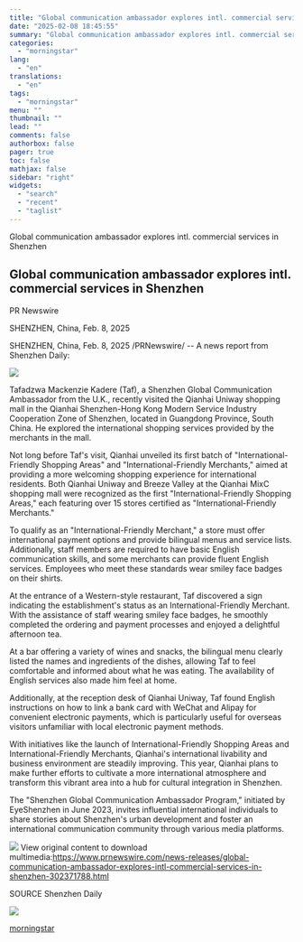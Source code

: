 ```yaml
---
title: "Global communication ambassador explores intl. commercial services in Shenzhen"
date: "2025-02-08 18:45:55"
summary: "Global communication ambassador explores intl. commercial services in Shenzhen Global communication ambassador explores intl. commercial services in Shenzhen PR Newswire SHENZHEN, China, Feb. 8, 2025 SHENZHEN, China, Feb. 8, 2025 /PRNewswire/ -- A news report from Shenzhen Daily: Tafadzwa Mackenzie Kadere (Taf), a Shenzhen Global Communication Ambassador from the U.K.,..."
categories:
  - "morningstar"
lang:
  - "en"
translations:
  - "en"
tags:
  - "morningstar"
menu: ""
thumbnail: ""
lead: ""
comments: false
authorbox: false
pager: true
toc: false
mathjax: false
sidebar: "right"
widgets:
  - "search"
  - "recent"
  - "taglist"
---
```


Global communication ambassador explores intl. commercial services in Shenzhen

Global communication ambassador explores intl. commercial services in Shenzhen
------------------------------------------------------------------------------

PR Newswire

SHENZHEN, China, Feb. 8, 2025


SHENZHEN, China, Feb. 8, 2025 /PRNewswire/ -- A news report from Shenzhen Daily:

[![](https://mma.prnewswire.com/media/2615860/Tafadzwa_Mackenzie_Kadere_from_the_U_K__introduces_an_International_Friendly_Merchant_at_Qianhai_Uni.jpg)](https://mma.prnewswire.com/media/2615860/Tafadzwa_Mackenzie_Kadere_from_the_U_K__introduces_an_International_Friendly_Merchant_at_Qianhai_Uni.html)

Tafadzwa Mackenzie Kadere (Taf), a Shenzhen Global Communication Ambassador from the U.K., recently visited the Qianhai Uniway shopping mall in the Qianhai Shenzhen-Hong Kong Modern Service Industry Cooperation Zone of Shenzhen, located in Guangdong Province, South China. He explored the international shopping services provided by the merchants in the mall.

Not long before Taf's visit, Qianhai unveiled its first batch of "International-Friendly Shopping Areas" and "International-Friendly Merchants," aimed at providing a more welcoming shopping experience for international residents. Both Qianhai Uniway and Breeze Valley at the Qianhai MixC shopping mall were recognized as the first "International-Friendly Shopping Areas," each featuring over 15 stores certified as "International-Friendly Merchants."

To qualify as an "International-Friendly Merchant," a store must offer international payment options and provide bilingual menus and service lists. Additionally, staff members are required to have basic English communication skills, and some merchants can provide fluent English services. Employees who meet these standards wear smiley face badges on their shirts.

At the entrance of a Western-style restaurant, Taf discovered a sign indicating the establishment's status as an International-Friendly Merchant. With the assistance of staff wearing smiley face badges, he smoothly completed the ordering and payment processes and enjoyed a delightful afternoon tea.

At a bar offering a variety of wines and snacks, the bilingual menu clearly listed the names and ingredients of the dishes, allowing Taf to feel comfortable and informed about what he was eating. The availability of English services also made him feel at home.

Additionally, at the reception desk of Qianhai Uniway, Taf found English instructions on how to link a bank card with WeChat and Alipay for convenient electronic payments, which is particularly useful for overseas visitors unfamiliar with local electronic payment methods.

With initiatives like the launch of International-Friendly Shopping Areas and International-Friendly Merchants, Qianhai's international livability and business environment are steadily improving. This year, Qianhai plans to make further efforts to cultivate a more international atmosphere and transform this vibrant area into a hub for cultural integration in Shenzhen.

The "Shenzhen Global Communication Ambassador Program," initiated by EyeShenzhen in June 2023, invites influential international individuals to share stories about Shenzhen's urban development and foster an international communication community through various media platforms.

 ![](https://c212.net/c/img/favicon.png?sn=CN15001&sd=2025-02-08) View original content to download multimedia:<https://www.prnewswire.com/news-releases/global-communication-ambassador-explores-intl-commercial-services-in-shenzhen-302371788.html>

SOURCE Shenzhen Daily


 ![](https://rt.prnewswire.com/rt.gif?NewsItemId=CN15001&Transmission_Id=202502080529PR_NEWS_USPR_____CN15001&DateId=20250208)

[morningstar](https://www.morningstar.com/news/pr-newswire/20250208cn15001/global-communication-ambassador-explores-intl-commercial-services-in-shenzhen)
